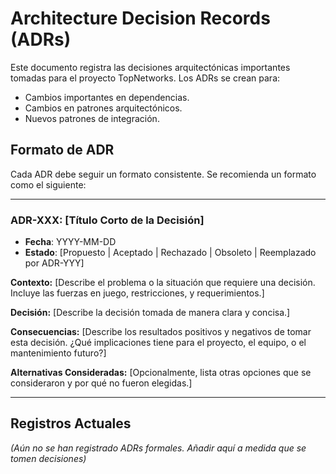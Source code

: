 # Architecture Decision Records (ADRs)

Este documento registra las decisiones arquitectónicas importantes tomadas para el proyecto TopNetworks. Los ADRs se crean para:

- Cambios importantes en dependencias.
- Cambios en patrones arquitectónicos.
- Nuevos patrones de integración.

## Formato de ADR

Cada ADR debe seguir un formato consistente. Se recomienda un formato como el siguiente:

---

### ADR-XXX: [Título Corto de la Decisión]

- **Fecha**: YYYY-MM-DD
- **Estado**: [Propuesto | Aceptado | Rechazado | Obsoleto | Reemplazado por ADR-YYY]

**Contexto:**
[Describe el problema o la situación que requiere una decisión. Incluye las fuerzas en juego, restricciones, y requerimientos.]

**Decisión:**
[Describe la decisión tomada de manera clara y concisa.]

**Consecuencias:**
[Describe los resultados positivos y negativos de tomar esta decisión. ¿Qué implicaciones tiene para el proyecto, el equipo, o el mantenimiento futuro?]

**Alternativas Consideradas:**
[Opcionalmente, lista otras opciones que se consideraron y por qué no fueron elegidas.]

---

## Registros Actuales

*(Aún no se han registrado ADRs formales. Añadir aquí a medida que se tomen decisiones)*

